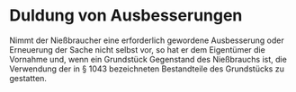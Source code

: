 # Duldung von Ausbesserungen

Nimmt der Nießbraucher eine erforderlich gewordene Ausbesserung oder Erneuerung der Sache nicht selbst vor, so hat er dem Eigentümer die Vornahme und, wenn ein Grundstück Gegenstand des Nießbrauchs ist, die Verwendung der in § 1043 bezeichneten Bestandteile des Grundstücks zu gestatten. 

